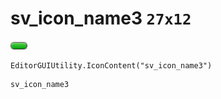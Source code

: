 # sv_icon_name3 `27x12`
<img src="/img/sv_icon_name3.png" width=27 height=12>

``` CSharp
EditorGUIUtility.IconContent("sv_icon_name3")
```
```
sv_icon_name3
```
